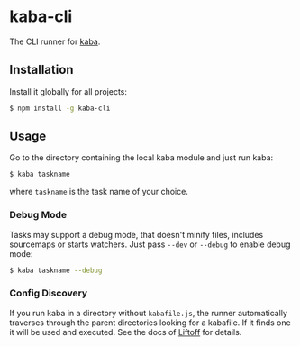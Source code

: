kaba-cli
========

The CLI runner for [kaba].


Installation
------------

Install it globally for all projects:

```bash
$ npm install -g kaba-cli
```


Usage
-----

Go to the directory containing the local kaba module and just run kaba:

```bash
$ kaba taskname
```

where `taskname` is the task name of your choice.


### Debug Mode

Tasks may support a debug mode, that doesn't minify files, includes sourcemaps or starts watchers. Just pass `--dev` or `--debug` to enable debug mode:

```bash
$ kaba taskname --debug
```


### Config Discovery

If you run kaba in a directory without `kabafile.js`, the runner automatically traverses through the parent directories looking for a kabafile. If it finds one it will be used and executed. See the docs of [Liftoff] for details.


[kaba]: https://www.npmjs.com/package/kaba
[Liftoff]: https://www.npmjs.com/package/liftoff
